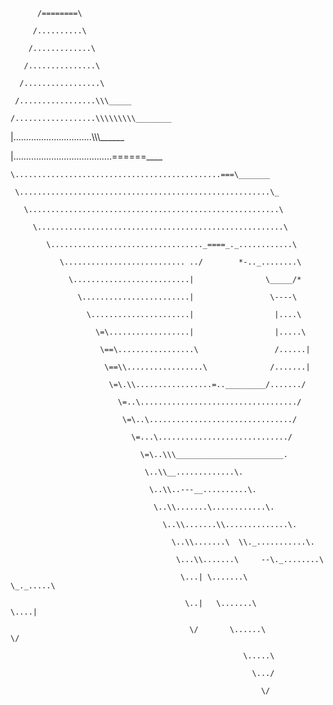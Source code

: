           /========\

         /..........\

        /.............\

       /...............\

      /.................\

     /.................\\\_____

    /..................\\\\\\\\\________

   |...............................\\\\\\______

   |.......................................======\____

    \..............................................===\_______

     \........................................................\_

       \........................................................\

         \.......................................................\

            \.................................._====_._............\

               \........................... ../        *-.._........\

                 \..........................|                \_____/*

                   \........................|                 \----\

                     \......................|                  |....\

                       \=\..................|                  |.....\

                        \==\.................\                 /......|

                         \==\\.................\              /.......|

                          \=\.\\.................=.._________/......./

                            \=..\.................................../

                             \=\..\................................/

                               \=...\............................./

                                 \=\..\\\________________________.

                                  \..\\__.............\.

                                   \..\\..---__..........\.

                                    \..\\.......\............\.

                                      \..\\.......\\..............\.

                                        \..\\.......\  \\._...........\.

                                         \...\\.......\     --\._........\

                                          \...| \.......\         \_._.....\

                                           \..|   \.......\            \....|

                                            \/       \......\             \/

                                                        \.....\

                                                          \.../

                                                            \/
